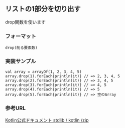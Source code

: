 
## リストの1部分を切り出す

drop関数を使います

### フォーマット

    drop(削る要素数)

### 実装サンプル

    val array = arrayOf(1, 2, 3, 4, 5)
    array.drop(1).forEach{println(it)} // => 2, 3, 4, 5
    array.drop(2).forEach{println(it)} // => 3, 4, 5
    array.drop(3).forEach{println(it)} // => 4, 5
    array.drop(4).forEach{println(it)} // => 5
    array.drop(5).forEach{println(it)} // => 空のArray


### 参考URL

[Kotlin公式ドキュメント stdlib / kotlin /zip](http://kotlinlang.org/api/latest/jvm/stdlib/kotlin/zip.html)
